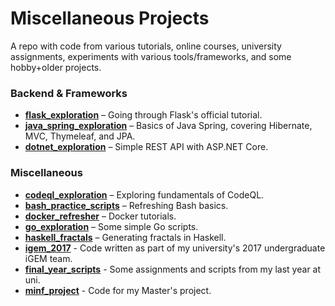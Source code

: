 # Miscellaneous Projects

A repo with code from various tutorials, online courses, university assignments, experiments with various tools/frameworks, and some hobby+older projects.

### Backend & Frameworks

- [**flask_exploration**](/flask_exploration/) – Going through Flask's official tutorial.
- [**java_spring_exploration**](/java_spring_exploration/) – Basics of Java Spring, covering Hibernate, MVC, Thymeleaf, and JPA.
- [**dotnet_exploration**](/dotnet_exploration/) – Simple REST API with ASP.NET Core.

### Miscellaneous

- [**codeql_exploration**](/codeql_exploration/) – Exploring fundamentals of CodeQL.
- [**bash_practice_scripts**](/bash_practice/) – Refreshing Bash basics.
- [**docker_refresher**](/docker_refresher/) – Docker tutorials.
- [**go_exploration**](/go_exploration/) – Some simple Go scripts.
- [**haskell_fractals**](/haskell_fractals/) – Generating fractals in Haskell.
- [**igem_2017**](/igem_2017/) - Code written as part of my university's 2017 undergraduate iGEM team.
- [**final_year_scripts**](/final_year_scripts/) - Some assignments and scripts from my last year at uni.
- [**minf_project**](/minf_project/) - Code for my Master's project.
